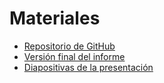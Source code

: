# Materiales

* [Repositorio de GitHub](https://github.com/RyanTorant/AGIO)
* [Versión final del informe](informe.pdf)
* [Diapositivas de la presentación](diapositivas.pptx)